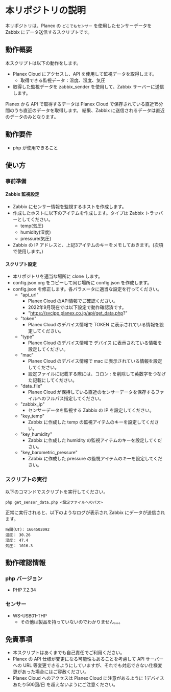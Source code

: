# 本リポジトリの説明

本リポジトリは、Planex の `どこでもセンサー` を使用したセンサーデータを Zabbix にデータ送信するスクリプトです。

## 動作概要
本スクリプトは以下の動作をします。

- Planex Cloud にアクセスし、API を使用して監視データを取得します。
    - 取得できる監視データ：温度、湿度、気圧
- 取得した監視データを zabbix_sender を使用して、Zabbix サーバーに送信します。

Planex から API で取得するデータは Planex Cloud で保存されている直近15分間のうち直近のデータを取得します。
結果、Zabbix に送信されるデータは直近のデータのみとなります。

## 動作要件
- php が使用できること

## 使い方
### 事前準備
#### Zabbix 監視設定
- Zabbix にセンサー情報を監視するホストを作成します。
- 作成したホストに以下のアイテムを作成します。タイプは Zabbix トラッパーとしてください。
    - temp(気圧)
    - humidity(湿度)
    - pressure(気圧)
- Zabbix の IP アドレスと、上記3アイテムのキーをメモしておきます。(次項で使用します。)

#### スクリプト設定
- 本リポジトリを適当な場所に clone します。
- config.json.org をコピーして同じ場所に config.json を作成します。
- config.json を修正します。各パラメータに適当な設定を行ってください。
    - "api_url"
        - Planex Cloud のAPI情報でご確認ください。
        - 2022年9月現在では以下設定で動作確認済です。
        - "https://svcipp.planex.co.jp/api/get_data.php?"
    - "token"
        - Planex Cloud のデバイス情報で TOKEN に表示されている情報を設定してください。
    - "type"
        - Planex Cloud のデバイス情報で デバイス に表示されている情報を設定してください。
    - "mac"
        - Planex Cloud のデバイス情報で mac に表示されている情報を設定してください。
        - 設定ファイルに記載する際には、コロン : を削除して英数字をつなげた記載にしてください。
    - "data_file"
        - Planex Cloud が保持している直近のセンサーデータを保存するファイルへのフルパス指定してください。
    - "zabbix_ip"
        - センサーデータを監視する Zabbix の IP を設定してください。
    - "key_temp" 
        - Zabbix に作成した temp の監視アイテムのキーを設定してください。
    - "key_humidity"
        - Zabbix に作成した humidity の監視アイテムのキーを設定してください。
    - "key_barometric_pressure"
        - Zabbix に作成した pressure の監視アイテムのキーを設定してください。

### スクリプトの実行
以下のコマンドでスクリプトを実行してください。

```
php get_sensor_data.php <設定ファイルへのパス>
```

正常に実行されると、以下のようなログが表示され Zabbix にデータが送信されます。

```
時間(UT): 1664502092
温度： 30.26
湿度： 47.4
気圧： 1016.3
```

## 動作確認情報
### php バージョン
- PHP 7.2.34

### センサー
- WS-USB01-THP
    - その他は製品を持っていないのでわかりません。。。

## 免責事項
- 本スクリプトはあくまでも自己責任でご利用ください。
- Planex の API 仕様が変更になる可能性もあることを考慮して API サーバーへの URL 等変更できるようにしていますが、それでも対応できない仕様変更があった場合にはご容赦ください。
- Planex Cloud へのアクセスは Planex Cloud に注意があるように 1デバイスあたり500回/日 を超えないようにご注意ください。
